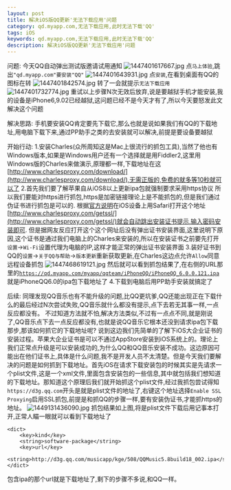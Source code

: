 ```yaml
---
layout: post
title: 解决iOS版QQ更新'无法下载应用'问题
category: qd.myapp.com,无法下载应用,此时无法下载'QQ'
tags: iOS
keywords: qd.myapp.com,无法下载应用,此时无法下载'QQ'
description: 解决iOS版QQ更新'无法下载应用'问题
---
```


问题:
今天QQ自动弹出测试版邀请试用通知
![][1]
点`马上体验`,跳出`"qd.myapp.com"要安装"QQ"`
![][2]
点`安装`,在看到桌面有QQ的图标在转
![][3]
转了一会就提示`无法下载应用`
![][4]
重试以上步骤N次无效后放弃,说是要越狱手机才能安装,我的设备是iPhone6,9.02已经越狱,这问题已经不是今天才有了,所以今天要怒发此文解决这个问题

解决思路:
手机要安装QQ肯定要先下载它,那么也就是说如果我们有QQ的下载地址,用电脑下载下来,通过PP助手之类的去安装就可以解决,前提是要设备要越狱

开始行动:
1.安装Charles(众所周知这是Mac上很流行的抓包工具),当然了他也有Windows版本,如果是Windows用户还有一个选择就是用Fiddler2,这里用Windows版的Charles来做演示,原理都一样,下载地址在这[http://www.charlesproxy.com/download/](http://www.charlesproxy.com/download/),无需正版的,免费的就多等10秒就可以了
2.首先我们要了解苹果自从iOS8以上更新ipa包就强制要求采用https协议
所以我们要能对https进行抓包,https是加密链接理论上是不能抓包的,但是我们通过伪证书进行抓包是可以的.
根据[官方说明](http://www.charlesproxy.com/documentation/using-charles/ssl-certificates/)在iOS设备上用Safari打开这个地址[http://www.charlesproxy.com/getssl/](http://www.charlesproxy.com/getssl/)就会自动跳出安装证书提示,输入密码安装即可.
但是据网友反应打开这个这个网址后没有弹出证书安装界面,这里说明下原因,这个证书是通过我们电脑上的Charles来安装的,所以在安装证书之前要先打开`设置`->`Wi-Fi`设置代理为电脑的IP,这样才能正常的弹出证书安装界面
3.装好证书到QQ的`设置`->`关于QQ与帮助`->`版本更新`重新获取更新,在Charles这边点允许`Allow`同意远程设备抓包
![][5]
然后就可以看到抓包结果了,在右侧的URL那里的[`https://qd.myapp.com/myapp/qqteam/iPhoneQQ/iPhoneQQ_6.0.0.121.ipa`](https://qd.myapp.com/myapp/qqteam/iPhoneQQ/iPhoneQQ_6.0.0.121.ipa)就是iPhoneQQ6.0的ipa包下载地址了
4.下载到电脑后用PP助手安装就搞定了

后续:
同理发现QQ音乐也有不能升级的问题,比QQ更坑爹,QQ还能出现正在下载什么的最后经过N次尝试失败,QQ音乐就什么都没有提示,点下去若无其事一样,一点反应都没有。
不过知道方法就不怕,解决方法类似,不过有一点点不同,就是刚说了,QQ音乐点下去一点反应都没有,也就是说QQ音乐它根本还没到请求ipa包下载那步,那该如何抓它的下载地址呢?
说到这边我们先简单的了解下iOS大企业证书的安装过程。苹果大企业证书是可以不通过AppStore安装到iOS系统上的。理论上我们正常点升级是可以安装成功的,为什么QQ和QQ音乐安装不成功。这边原因可能出在他们证书上,具体是什么问题,我不是开发人员不太清楚。但是今天我们要解决的问题是如何抓到下载地址。首先iOS在请求下载安装包的时候其实是先请求一个plist文件,这是一个xml文件,里面包含安装包的一些信息,其中就包括我们想知道的下载地址。那知道这个原理后我们就开始抓这个plist文件,经过我抓包尝试得知`https://d3g.qq.com`开头是就是plist文件的地址了,右键这个地址选择`Enable SSL Proxying`启用SSL抓包,前提是和抓QQ的步骤一样,要有安装伪证书,才能抓https的地址。
![][6]
抓包结果如上图,将是plist文件下载后用记事本打开,正常人瞄一眼就可以看到下载地址了

    <dict>
        <key>kind</key>
        <string>software-package</string>
        <key>url</key>
		<string>http://d3g.qq.com/musicapp/kge/508/QQMusic5.8build18_002.ipa</string>
    </dict>

包含ipa的那个url就是下载地址了,剩下的步骤不多说,和QQ一样。

  [1]: /assets/images/iOS-QQ-Update-Fail/1447401617667.jpg "1447401617667.jpg"
  [2]: /assets/images/iOS-QQ-Update-Fail/1447401643931.jpg "1447401643931.jpg"
  [3]: /assets/images/iOS-QQ-Update-Fail/1447401842574.jpg "1447401842574.jpg"
  [4]: /assets/images/iOS-QQ-Update-Fail/1447401732774.jpg "1447401732774.jpg"
  [5]: /assets/images/iOS-QQ-Update-Fail/1447468619121.jpg "1447468619121.jpg"
  [6]: /assets/images/iOS-QQ-Update-Fail/1449131436090.jpg "1449131436090.jpg"